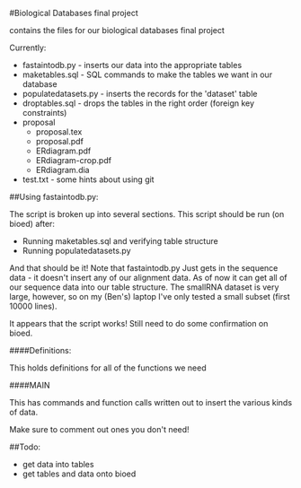 #Biological Databases final project

contains the files for our biological databases final project

Currently:

* fastaintodb.py - inserts our data into the appropriate tables
* maketables.sql - SQL commands to make the tables we want in our database
* populatedatasets.py - inserts the records for the 'dataset' table
* droptables.sql - drops the tables in the right order (foreign key constraints)
* proposal
    * proposal.tex
    * proposal.pdf
    * ERdiagram.pdf
    * ERdiagram-crop.pdf
    * ERdiagram.dia
* test.txt - some hints about using git

##Using fastaintodb.py:

The script is broken up into several sections. This script should be run (on bioed) after:

* Running maketables.sql and verifying table structure
* Running populatedatasets.py

And that should be it! Note that fastaintodb.py Just gets in the sequence data - it doesn't
insert any of our alignment data. As of now it can get all of our sequence data into our table
structure. The smallRNA dataset is very large, however, so on my (Ben's) laptop I've only 
tested a small subset (first 10000 lines).

It appears that the script works! Still need to do some confirmation on bioed.

####Definitions:

This holds definitions for all of the functions we need

####MAIN

This has commands and function calls written out to insert the various kinds of data.

Make sure to comment out ones you don't need! 

##Todo:

* get data into tables
* get tables and data onto bioed

